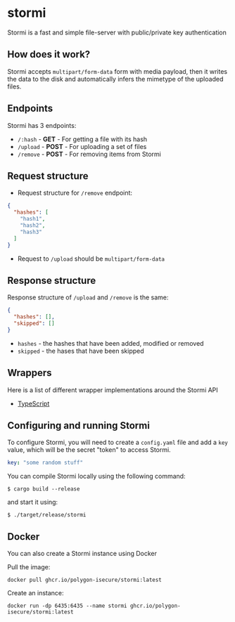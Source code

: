 # stormi

Stormi is a fast and simple file-server with public/private key authentication

## How does it work?

Stormi accepts `multipart/form-data` form with media payload, then it writes the data to the disk and automatically infers the mimetype of the uploaded files.

## Endpoints

Stormi has 3 endpoints:

- `/:hash` - **GET** - For getting a file with its hash
- `/upload` - **POST** - For uploading a set of files
- `/remove` - **POST** - For removing items from Stormi

## Request structure

- Request structure for `/remove` endpoint:

```json
{
  "hashes": [
    "hash1",
    "hash2",
    "hash3"
  ]
}
```

- Request to `/upload` should be `multipart/form-data`

## Response structure

Response structure of `/upload` and `/remove` is the same:

```json
{
  "hashes": [],
  "skipped": []
}
```

- `hashes` - the hashes that have been added, modified or removed
- `skipped` - the hases that have been skipped

## Wrappers

Here is a list of different wrapper implementations around the Stormi API

- [TypeScript](https://github.com/polygon-isecure/stormi.ts)

## Configuring and running Stormi

To configure Stormi, you will need to create a `config.yaml` file and add a `key` value, which will be the secret "token" to access Stormi.

```yaml
key: "some random stuff"
```

You can compile Stormi locally using the following command:

```shell
$ cargo build --release
```

and start it using:

```shell
$ ./target/release/stormi
```

## Docker

You can also create a Stormi instance using Docker

Pull the image:

```docker
docker pull ghcr.io/polygon-isecure/stormi:latest
```

Create an instance:

```docker
docker run -dp 6435:6435 --name stormi ghcr.io/polygon-isecure/stormi:latest
```
